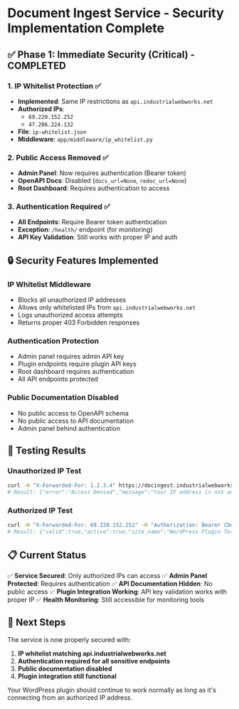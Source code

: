 # Document Ingest Service - Security Implementation Complete

## ✅ **Phase 1: Immediate Security (Critical) - COMPLETED**

### 1. **IP Whitelist Protection** ✅
- **Implemented**: Same IP restrictions as `api.industrialwebworks.net`
- **Authorized IPs**: 
  - `69.220.152.252`
  - `47.206.224.132`
- **File**: `ip-whitelist.json`
- **Middleware**: `app/middleware/ip_whitelist.py`

### 2. **Public Access Removed** ✅
- **Admin Panel**: Now requires authentication (Bearer token)
- **OpenAPI Docs**: Disabled (`docs_url=None`, `redoc_url=None`)
- **Root Dashboard**: Requires authentication to access

### 3. **Authentication Required** ✅
- **All Endpoints**: Require Bearer token authentication
- **Exception**: `/health/` endpoint (for monitoring)
- **API Key Validation**: Still works with proper IP and auth

## 🔒 **Security Features Implemented**

### **IP Whitelist Middleware**
- Blocks all unauthorized IP addresses
- Allows only whitelisted IPs from `api.industrialwebworks.net`
- Logs unauthorized access attempts
- Returns proper 403 Forbidden responses

### **Authentication Protection**
- Admin panel requires admin API key
- Plugin endpoints require plugin API keys
- Root dashboard requires authentication
- All API endpoints protected

### **Public Documentation Disabled**
- No public access to OpenAPI schema
- No public access to API documentation
- Admin panel behind authentication

## 🧪 **Testing Results**

### **Unauthorized IP Test**
```bash
curl -H "X-Forwarded-For: 1.2.3.4" https://docingest.industrialwebworks.net/ingestapp/
# Result: {"error":"Access Denied","message":"Your IP address is not authorized to access this service","ip":"1.2.3.4"}
```

### **Authorized IP Test**
```bash
curl -H "X-Forwarded-For: 69.220.152.252" -H "Authorization: Bearer COoRcy3kMUCfuPnpxympY6VIy9kPBYr2" https://docingest.industrialwebworks.net/ingestapp/health/validate-key
# Result: {"valid":true,"active":true,"site_name":"WordPress Plugin Test",...}
```

## 📋 **Current Status**

✅ **Service Secured**: Only authorized IPs can access
✅ **Admin Panel Protected**: Requires authentication
✅ **API Documentation Hidden**: No public access
✅ **Plugin Integration Working**: API key validation works with proper IP
✅ **Health Monitoring**: Still accessible for monitoring tools

## 🎯 **Next Steps**

The service is now properly secured with:
1. **IP whitelist matching api.industrialwebworks.net**
2. **Authentication required for all sensitive endpoints**
3. **Public documentation disabled**
4. **Plugin integration still functional**

Your WordPress plugin should continue to work normally as long as it's connecting from an authorized IP address.
